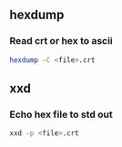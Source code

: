 ## hexdump
### Read crt or hex to ascii
```bash
hexdump -C <file>.crt
```
## xxd
### Echo hex file to std out
```bash
xxd -p <file>.crt
```
